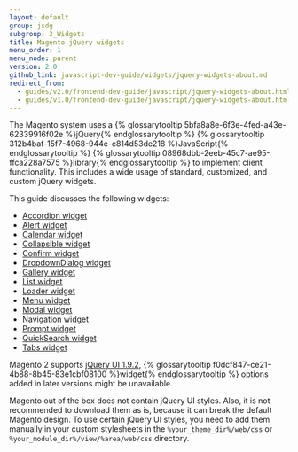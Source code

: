 ```yaml
---
layout: default
group: jsdg
subgroup: 3_Widgets
title: Magento jQuery widgets
menu_order: 1
menu_node: parent
version: 2.0
github_link: javascript-dev-guide/widgets/jquery-widgets-about.md
redirect_from:
  - guides/v2.0/frontend-dev-guide/javascript/jquery-widgets-about.html
  - guides/v1.0/frontend-dev-guide/javascript/jquery-widgets-about.html
---
```


The Magento system uses a {% glossarytooltip 5bfa8a8e-6f3e-4fed-a43e-62339916f02e %}jQuery{% endglossarytooltip %} {% glossarytooltip 312b4baf-15f7-4968-944e-c814d53de218 %}JavaScript{% endglossarytooltip %} {% glossarytooltip 08968dbb-2eeb-45c7-ae95-ffca228a7575 %}library{% endglossarytooltip %} to implement client functionality. This includes a wide usage of standard, customized, and custom jQuery widgets.

This guide discusses the following widgets:
<ul>
<li><a href="{{page.baseurl}}javascript-dev-guide/widgets/widget_accordion.html" target="_blank">Accordion widget</a> </li>
<li><a href="{{page.baseurl}}javascript-dev-guide/widgets/widget_alert.html" target="_blank">Alert widget</a> </li>
<li><a href="{{page.baseurl}}javascript-dev-guide/widgets/widget_calendar.html" target="_blank">Calendar widget</a></li>
<li><a href="{{page.baseurl}}javascript-dev-guide/widgets/widget_collapsible.html" target="_blank">Collapsible widget</a></li>
<li><a href="{{page.baseurl}}javascript-dev-guide/widgets/widget_confirm.html" target="_blank">Confirm widget</a></li>
<li><a href="{{page.baseurl}}javascript-dev-guide/widgets/widget_dialog.html" target="_blank">DropdownDialog widget</a></li>
<li><a href="{{page.baseurl}}javascript-dev-guide/widgets/widget_gallery.html" target="_blank">Gallery widget</a></li>
<li><a href="{{page.baseurl}}javascript-dev-guide/widgets/widget_list.html" target="_blank">List widget</a></li>
<li><a href="{{page.baseurl}}javascript-dev-guide/widgets/widget_loader.html" target="_blank">Loader widget</a></li>
<li><a href="{{page.baseurl}}javascript-dev-guide/widgets/widget_menu.html" target="_blank">Menu widget</a></li>
<li><a href="{{page.baseurl}}javascript-dev-guide/widgets/widget_modal.html" target="_blank">Modal widget</a></li>
<li><a href="{{page.baseurl}}javascript-dev-guide/widgets/widget_navigation.html" target="_blank">Navigation widget</a></li>
<li><a href="{{page.baseurl}}javascript-dev-guide/widgets/widget_prompt.html" target="_blank">Prompt widget</a></li>
<li><a href="{{page.baseurl}}javascript-dev-guide/widgets/widget_quickSearch.html" target="_blank">QuickSearch widget</a></li>
<li><a href="{{page.baseurl}}javascript-dev-guide/widgets/widget_tabs.html" target="_blank">Tabs widget</a></li>

</ul>


<div class="bs-callout bs-callout-info" id="info">
  <p>Magento 2 supports <a href="http://blog.jqueryui.com/2012/11/jquery-ui-1-9-2/" target="_blank">jQuery UI 1.9.2</a>, {% glossarytooltip f0dcf847-ce21-4b88-8b45-83e1cbf08100 %}widget{% endglossarytooltip %} options added in later versions might be unavailable.</p>
</div>

<div class="bs-callout bs-callout-info" id="info">
  <p>Magento out of the box does not contain jQuery UI styles. Also, it is not recommended to download them as is, because it can break the default Magento design. To use certain jQuery UI styles, you need to add them manually in your custom stylesheets in the <code>%your_theme_dir%/web/css</code> or <code>%your_module_dir%/view/%area/web/css</code> directory.</p>
</div>
